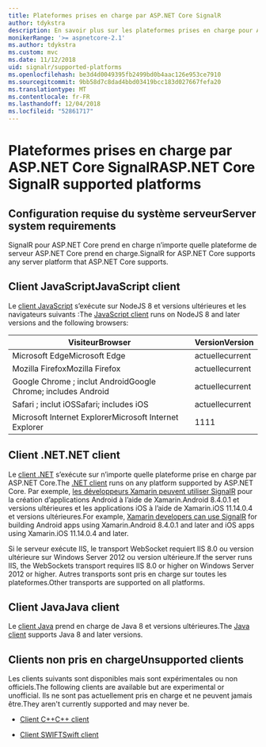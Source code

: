 ```yaml
---
title: Plateformes prises en charge par ASP.NET Core SignalR
author: tdykstra
description: En savoir plus sur les plateformes prises en charge pour ASP.NET Core SignalR.
monikerRange: '>= aspnetcore-2.1'
ms.author: tdykstra
ms.custom: mvc
ms.date: 11/12/2018
uid: signalr/supported-platforms
ms.openlocfilehash: be3d4d0049395fb2499bd0b4aac126e953ce7910
ms.sourcegitcommit: 9bb58d7c8dad4bbd03419bcc183d027667fefa20
ms.translationtype: MT
ms.contentlocale: fr-FR
ms.lasthandoff: 12/04/2018
ms.locfileid: "52861717"
---
```

# <a name="aspnet-core-signalr-supported-platforms"></a><span data-ttu-id="c1e65-103">Plateformes prises en charge par ASP.NET Core SignalR</span><span class="sxs-lookup"><span data-stu-id="c1e65-103">ASP.NET Core SignalR supported platforms</span></span>

## <a name="server-system-requirements"></a><span data-ttu-id="c1e65-104">Configuration requise du système serveur</span><span class="sxs-lookup"><span data-stu-id="c1e65-104">Server system requirements</span></span>

<span data-ttu-id="c1e65-105">SignalR pour ASP.NET Core prend en charge n’importe quelle plateforme de serveur ASP.NET Core prend en charge.</span><span class="sxs-lookup"><span data-stu-id="c1e65-105">SignalR for ASP.NET Core supports any server platform that ASP.NET Core supports.</span></span>

## <a name="javascript-client"></a><span data-ttu-id="c1e65-106">Client JavaScript</span><span class="sxs-lookup"><span data-stu-id="c1e65-106">JavaScript client</span></span>

<span data-ttu-id="c1e65-107">Le [client JavaScript](https://www.npmjs.com/package/@aspnet/signalr) s’exécute sur NodeJS 8 et versions ultérieures et les navigateurs suivants :</span><span class="sxs-lookup"><span data-stu-id="c1e65-107">The [JavaScript client](https://www.npmjs.com/package/@aspnet/signalr) runs on NodeJS 8 and later versions and the following browsers:</span></span>

| <span data-ttu-id="c1e65-108">Visiteur</span><span class="sxs-lookup"><span data-stu-id="c1e65-108">Browser</span></span>                         | <span data-ttu-id="c1e65-109">Version</span><span class="sxs-lookup"><span data-stu-id="c1e65-109">Version</span></span> |
| ------------------------------- | ------- |
| <span data-ttu-id="c1e65-110">Microsoft Edge</span><span class="sxs-lookup"><span data-stu-id="c1e65-110">Microsoft Edge</span></span>                  | <span data-ttu-id="c1e65-111">actuelle</span><span class="sxs-lookup"><span data-stu-id="c1e65-111">current</span></span> |
| <span data-ttu-id="c1e65-112">Mozilla Firefox</span><span class="sxs-lookup"><span data-stu-id="c1e65-112">Mozilla Firefox</span></span>                 | <span data-ttu-id="c1e65-113">actuelle</span><span class="sxs-lookup"><span data-stu-id="c1e65-113">current</span></span> |
| <span data-ttu-id="c1e65-114">Google Chrome ; inclut Android</span><span class="sxs-lookup"><span data-stu-id="c1e65-114">Google Chrome; includes Android</span></span> | <span data-ttu-id="c1e65-115">actuelle</span><span class="sxs-lookup"><span data-stu-id="c1e65-115">current</span></span> |
| <span data-ttu-id="c1e65-116">Safari ; inclut iOS</span><span class="sxs-lookup"><span data-stu-id="c1e65-116">Safari; includes iOS</span></span>            | <span data-ttu-id="c1e65-117">actuelle</span><span class="sxs-lookup"><span data-stu-id="c1e65-117">current</span></span> |
| <span data-ttu-id="c1e65-118">Microsoft Internet Explorer</span><span class="sxs-lookup"><span data-stu-id="c1e65-118">Microsoft Internet Explorer</span></span>     | <span data-ttu-id="c1e65-119">11</span><span class="sxs-lookup"><span data-stu-id="c1e65-119">11</span></span>      |
 
## <a name="net-client"></a><span data-ttu-id="c1e65-120">Client .NET</span><span class="sxs-lookup"><span data-stu-id="c1e65-120">.NET client</span></span>

<span data-ttu-id="c1e65-121">Le [client .NET](https://www.nuget.org/packages/Microsoft.AspNetCore.SignalR/) s’exécute sur n’importe quelle plateforme prise en charge par ASP.NET Core.</span><span class="sxs-lookup"><span data-stu-id="c1e65-121">The [.NET client](https://www.nuget.org/packages/Microsoft.AspNetCore.SignalR/) runs on any platform supported by ASP.NET Core.</span></span> <span data-ttu-id="c1e65-122">Par exemple, [les développeurs Xamarin peuvent utiliser SignalR](https://github.com/aspnet/Announcements/issues/305) pour la création d’applications Android à l’aide de Xamarin.Android 8.4.0.1 et versions ultérieures et les applications iOS à l’aide de Xamarin.iOS 11.14.0.4 et versions ultérieures.</span><span class="sxs-lookup"><span data-stu-id="c1e65-122">For example, [Xamarin developers can use SignalR](https://github.com/aspnet/Announcements/issues/305) for building Android apps using Xamarin.Android 8.4.0.1 and later and iOS apps using Xamarin.iOS 11.14.0.4 and later.</span></span>

<span data-ttu-id="c1e65-123">Si le serveur exécute IIS, le transport WebSocket requiert IIS 8.0 ou version ultérieure sur Windows Server 2012 ou version ultérieure.</span><span class="sxs-lookup"><span data-stu-id="c1e65-123">If the server runs IIS, the WebSockets transport requires IIS 8.0 or higher on Windows Server 2012 or higher.</span></span> <span data-ttu-id="c1e65-124">Autres transports sont pris en charge sur toutes les plateformes.</span><span class="sxs-lookup"><span data-stu-id="c1e65-124">Other transports are supported on all platforms.</span></span>

## <a name="java-client"></a><span data-ttu-id="c1e65-125">Client Java</span><span class="sxs-lookup"><span data-stu-id="c1e65-125">Java client</span></span>

<span data-ttu-id="c1e65-126">Le [client Java](https://search.maven.org/artifact/com.microsoft.aspnet/signalr) prend en charge de Java 8 et versions ultérieures.</span><span class="sxs-lookup"><span data-stu-id="c1e65-126">The [Java client](https://search.maven.org/artifact/com.microsoft.aspnet/signalr) supports Java 8 and later versions.</span></span>

## <a name="unsupported-clients"></a><span data-ttu-id="c1e65-127">Clients non pris en charge</span><span class="sxs-lookup"><span data-stu-id="c1e65-127">Unsupported clients</span></span>

<span data-ttu-id="c1e65-128">Les clients suivants sont disponibles mais sont expérimentales ou non officiels.</span><span class="sxs-lookup"><span data-stu-id="c1e65-128">The following clients are available but are experimental or unofficial.</span></span> <span data-ttu-id="c1e65-129">Ils ne sont pas actuellement pris en charge et ne peuvent jamais être.</span><span class="sxs-lookup"><span data-stu-id="c1e65-129">They aren't currently supported and may never be.</span></span>

* [<span data-ttu-id="c1e65-130">Client C++</span><span class="sxs-lookup"><span data-stu-id="c1e65-130">C++ client</span></span>](https://github.com/aspnet/SignalR/tree/master/clients/cpp)

* [<span data-ttu-id="c1e65-131">Client SWIFT</span><span class="sxs-lookup"><span data-stu-id="c1e65-131">Swift client</span></span>](https://github.com/moozzyk/SignalR-Client-Swift)

